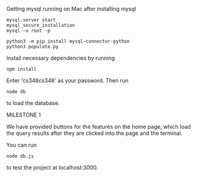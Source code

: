 Getting mysql running on Mac after installing mysql
```
mysql.server start
mysql_secure_installation
mysql -u root -p
```

```
python3 -m pip install mysql-connector-python
python3 populate.py
```

Install necessary dependencies by running
```
npm install
```

Enter 'cs348cs348' as your password. Then run
```
node db
```
to load the database.

MILESTONE 1

We have provided buttons for the features on the home page, which load the query results after they are clicked into the page and the terminal.

You can run 
```
node db.js
```
to test the project at localhost:3000.

